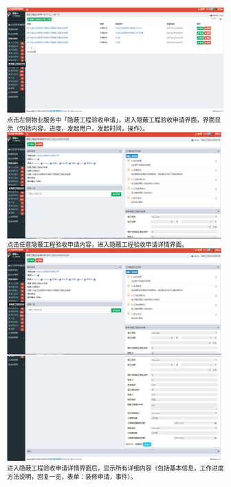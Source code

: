 ![](/assets/隐蔽工程验收申请.png)点击左侧物业服务中「隐蔽工程验收申请」，进入隐蔽工程验收申请界面，界面显示（包括内容，进度，发起用户，发起时间，操作）。![](/assets/隐蔽工程验收申请1.png)点击任意隐蔽工程验收申请内容，进入隐蔽工程验收申请详情界面。![](/assets/隐蔽工程验收申请1.png)![](/assets/隐蔽工程验收申请2.png)进入隐蔽工程验收申请详情界面后，显示所有详细内容（包括基本信息，工作进度方法说明，回复一览，表单：装修申请，事件）。


